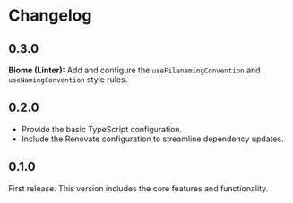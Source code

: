 # Changelog

## 0.3.0

**Biome (Linter):** Add and configure the `useFilenamingConvention` and `useNamingConvention` style rules.

## 0.2.0

- Provide the basic TypeScript configuration.
- Include the Renovate configuration to streamline dependency updates.

## 0.1.0

First release. This version includes the core features and functionality.
